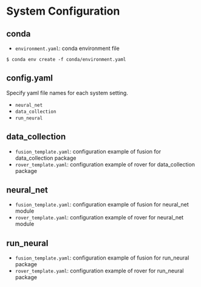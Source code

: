 # System Configuration

## conda
- `environment.yaml`: conda environment file


```
$ conda env create -f conda/environment.yaml
```

## config.yaml
Specify yaml file names for each system setting.
- `neural_net`
- `data_collection`
- `run_neural`

## data_collection
- `fusion_template.yaml`: configuration example of fusion for data_collection package
- `rover_template.yaml`: configuration example of rover for data_collection package

## neural_net
- `fusion_template.yaml`: configuration example of fusion for neural_net module
- `rover_template.yaml`: configuration example of rover for neural_net module
 
## run_neural
- `fusion_template.yaml`: configuration example of fusion for run_neural package
- `rover_template.yaml`: configuration example of rover for run_neural package

